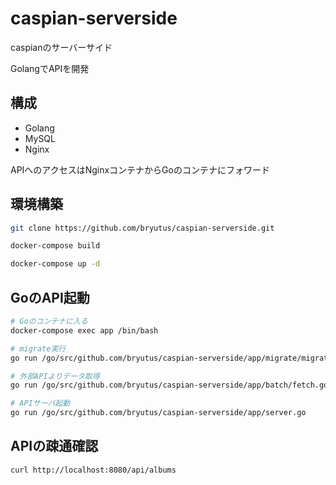# caspian-serverside
caspianのサーバーサイド

GolangでAPIを開発

## 構成

- Golang
- MySQL
- Nginx

APIへのアクセスはNginxコンテナからGoのコンテナにフォワード

## 環境構築
```bash
git clone https://github.com/bryutus/caspian-serverside.git

docker-compose build

docker-compose up -d
```

## GoのAPI起動

```bash
# Goのコンテナに入る
docker-compose exec app /bin/bash

# migrate実行
go run /go/src/github.com/bryutus/caspian-serverside/app/migrate/migrate.go

# 外部APIよりデータ取得
go run /go/src/github.com/bryutus/caspian-serverside/app/batch/fetch.go

# APIサーバ起動
go run /go/src/github.com/bryutus/caspian-serverside/app/server.go
```

## APIの疎通確認
```bash
curl http://localhost:8080/api/albums
```
